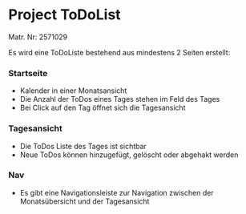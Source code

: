 # Project ToDoList

Matr. Nr: 2571029

Es wird eine ToDoListe bestehend aus mindestens 2 Seiten erstellt:
### Startseite
- Kalender in einer Monatsansicht
- Die Anzahl der ToDos eines Tages stehen im Feld des Tages
- Bei Click auf den Tag öffnet sich die Tagesansicht
### Tagesansicht
- Die ToDos Liste des Tages ist sichtbar
- Neue ToDos können hinzugefügt, gelöscht oder abgehakt werden
### Nav
- Es gibt eine Navigationsleiste zur Navigation zwischen der Monatsübersicht und der Tagesansicht
